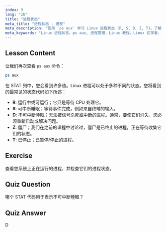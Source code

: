 ```yaml
---
index: 9
lang: "zh"
title: "进程状态"
meta_title: "进程状态 - 进程"
meta_description: "使用 `ps aux` 学习 Linux 进程状态 (R, S, D, Z, T)。了解常见的 STAT 代码并有效管理进程。开始您的 Linux 之旅！"
meta_keywords: "Linux 进程状态，ps aux, 进程管理，Linux 教程，Linux 初学者，STAT 代码，Linux 指南"
---
```


## Lesson Content

让我们再次查看 `ps aux` 命令：

```bash
ps aux
```

在 STAT 列中，您会看到许多值。Linux 进程可以处于多种不同的状态。您将看到的最常见的状态代码如下所述：

- **R**: 运行中或可运行；它只是等待 CPU 处理它。
- **S**: 可中断睡眠；等待事件完成，例如来自终端的输入。
- **D**: 不可中断睡眠；无法被信号杀死或中断的进程。通常，要使它们消失，您必须重新启动或解决问题。
- **Z**: 僵尸；我们在之前的课程中讨论过，僵尸是已终止的进程，正在等待收集它们的状态。
- **T**: 已停止；已暂停/停止的进程。

## Exercise

查看您系统上正在运行的进程，并检查它们的进程状态。

## Quiz Question

哪个 STAT 代码用于表示不可中断睡眠？

## Quiz Answer

D
